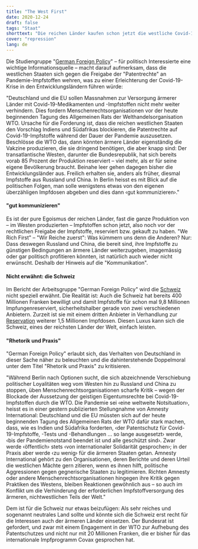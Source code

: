 ```yaml
---
title: "The West First"
date: 2020-12-24
draft: false
tags: "Staat"
shorttext: "Die reichen Länder kaufen schon jetzt die westliche Covid-19-Impfstoff-Produktion zusammen – zum Nachteil der armen Länder."
cover: "repression"
lang: de
---
```


Die Studiengruppe "[German Foreign Policy](https://www.german-foreign-policy.com/news/detail/8472/ "Der Westen zuerst")" – für politisch Interessierte eine wichtige Informationsquelle – macht darauf aufmerksam, dass die westlichen Staaten sich gegen die Freigabe der "Patentrechte" an Pandemie-Impfstoffen wehren, was zu einer Erleichterung der Covid-19-Krise in den Entwicklungsländern führen würde:

"Deutschland und die EU sollen Massnahmen zur Versorgung ärmerer Länder mit Covid-19-Medikamenten und -Impfstoffen nicht mehr weiter verhindern. Dies fordern Menschenrechtsorganisationen vor der heute beginnenden Tagung des Allgemeinen Rats der Welthandelsorganisation WTO. Ursache für die Forderung ist, dass die reichen westlichen Staaten den Vorschlag Indiens und Südafrikas blockieren, die Patentrechte auf Covid-19-Impfstoffe während der Dauer der Pandemie auszusetzen. Beschlösse die WTO das, dann könnten ärmere Länder eigenständig die Vakzine produzieren, die sie dringend benötigen, die aber knapp sind: Der transatlantische Westen, darunter die Bundesrepublik, hat sich bereits vorab 85 Prozent der Produktion reserviert – viel mehr, als er für seine eigene Bevölkerung braucht. Beinahe leer gehen dagegen bisher die Entwicklungsländer aus. Freilich erhalten sie, anders als früher, diesmal Impfstoffe aus Russland und China. In Berlin heisst es mit Blick auf die politischen Folgen, man solle wenigstens etwas von den eigenen überzähligen Impfdosen abgeben und dies dann ‹gut kommunizieren›."

#### "gut kommunizieren"

Es ist der pure Egoismus der reichen Länder, fast die ganze Produktion von – im Westen produzierten – Impfstoffen schon jetzt, also noch vor der rechtlichen Freigabe der Impfstoffe, reserviert bzw. gekauft zu haben. "We Rich First" – "Wir Reiche zuerst": Was kümmern uns denn die Anderen? Nur: Dass deswegen Russland und China, die bereit sind, ihre Impfstoffe zu günstigen Bedingungen an ärmere Länder weiterzugeben, imagemässig oder gar politisch profitieren könnten, ist natürlich auch wieder nicht erwünscht. Deshalb der Hinweis auf die "Kommunikation".

#### Nicht erwähnt: die Schweiz

Im Bericht der Arbeitsgruppe "German Foreign Policy" wird die [Schweiz](https://www.admin.ch/gov/de/start/dokumentation/medienmitteilungen.msg-id-81070.html "Coronavirus: Bundesrat erhöht den Kredit zur Beschaffung von Covid-19-Impfstoff") nicht speziell erwähnt. Die Realität ist: Auch die Schweiz hat bereits 400 Millionen Franken bewilligt und damit Impfstoffe für schon mal 9,8 Millionen Impfungenreserviert, sicherheitshalber gerade von zwei verschiedenen Anbietern. Zurzeit ist sie mit einem dritten Anbieter in Verhandlung zur [Reservation](https://www.nzz.ch/schweiz/impfstoff-von-pfizer-schweiz-reserviert-rund-3-millionen-dosen-ld.1586508 "Bund hat Pfizer-Impfdosen reserviert: Damit könnten in der Schweiz 1,5 Millionen Menschen geimpft werden – falls das Vakzin zugelassen wird") weiterer 1,5 Millionen Impfdosen. Diesen Luxus kann sich die Schweiz, eines der reichsten Länder der Welt, einfach leisten.

#### "Rhetorik und Praxis"

"German Foreign Policy" erlaubt sich, das Verhalten von Deutschland in dieser Sache näher zu beleuchten und die dahinterstehende Doppelmoral unter dem Titel "Rhetorik und Praxis" zu kritisieren.

"Während Berlin nach Optionen sucht, die sich abzeichnende Verschiebung politischer Loyalitäten weg vom Westen hin zu Russland und China zu stoppen, üben Menschenrechtsorganisationen scharfe Kritik – wegen der Blockade der Aussetzung der geistigen Eigentumsrechte bei Covid-19-Impfstoffen durch die WTO. Die Pandemie sei ‹eine weltweite Notsituation›, heisst es in einer gestern publizierten Stellungnahme von Amnesty International: Deutschland und die EU müssten sich auf der heute beginnenden Tagung des Allgemeinen Rats der WTO dafür stark machen, dass, wie es Indien und Südafrika forderten, ‹der Patentschutz für Covid-19-Impfstoffe, -Tests und -Behandlungen … so lange ausgesetzt› werde, ‹bis der Pandemienotstand beendet ist und alle geschützt sind›. Zwar werde ‹öffentlich› stets ‹von internationaler Solidarität gesprochen›; in der Praxis aber werde ‹zu wenig› für die ärmeren Staaten getan. Amnesty International gehört zu den Organisationen, deren Berichte und deren Urteil die westlichen Mächte gern zitieren, wenn es ihnen hilft, politische Aggressionen gegen gegnerische Staaten zu legitimieren. Richten Amnesty oder andere Menschenrechtsorganisationen hingegen ihre Kritik gegen Praktiken des Westens, bleiben Reaktionen gewöhnlich aus – so auch im Konflikt um die Verhinderung der erforderlichen Impfstoffversorgung des ärmeren, nichtwestlichen Teils der Welt."

Dem ist für die Schweiz nur etwas beizufügen: Als sehr reiches und sogenannt neutrales Land sollte und könnte sich die Schweiz erst recht für die Interessen auch der ärmeren Länder einsetzen. Der Bundesrat ist gefordert,  und zwar mit einem Engagement in der WTO zur Aufhebung des Patentschutzes und nicht nur mit 20 Millionen Franken, die er bisher für das internationale Impfprogramm Covax gesprochen hat.
